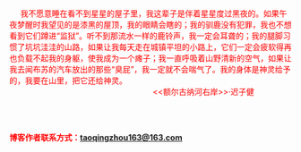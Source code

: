 

​	





<div style="color: red">
&nbsp;&nbsp;&nbsp;&nbsp;&nbsp;我不愿意睡在看不到星星的屋子里，我这辈子是伴着星星度过黑夜的。如果午夜梦醒时我望见的是漆黑的屋顶，我的眼睛会瞎的；我的驯鹿没有犯罪，我也不想看到它们蹲进“监狱”。听不到那流水一样的鹿铃声，我一定会耳聋的；我的腿脚习惯了坑坑洼洼的山路，如果让我每天走在城镇平坦的小路上，它们一定会疲软得再也负载不起我的身躯，使我成为一个瘫子；我一直呼吸着山野清新的空气，如果让我去闻布苏的汽车放出的那些“臭屁”，我一定就不会喘气了。我的身体是神灵给予的，我要在山里，把它还给神灵。&nbsp;&nbsp;&nbsp;&nbsp;&nbsp;&nbsp;&nbsp;&nbsp;&nbsp;&nbsp;&nbsp;&nbsp;&nbsp;&nbsp;&nbsp;&nbsp;&nbsp;&nbsp;&nbsp;&nbsp;    &nbsp;&nbsp;&nbsp;&nbsp;&nbsp;&nbsp;&nbsp;&nbsp;&nbsp;&nbsp;&nbsp;&nbsp;&nbsp;&nbsp;&nbsp;&nbsp; &nbsp;&nbsp;&nbsp;&nbsp;&nbsp;&nbsp;&nbsp;&nbsp; &nbsp;&nbsp;&nbsp;&nbsp;&nbsp;&nbsp;&nbsp;&nbsp;   &nbsp;&nbsp;&nbsp;&nbsp;&nbsp;&nbsp;&nbsp;&nbsp; &nbsp;&nbsp;&nbsp;&nbsp;&nbsp;&nbsp;&nbsp;&nbsp; &nbsp;&nbsp;&nbsp;&nbsp;&nbsp;&nbsp;&nbsp;&nbsp; &nbsp;&nbsp;&nbsp;&nbsp;&nbsp;&nbsp;&nbsp;&nbsp; &nbsp;&nbsp;&nbsp;&nbsp;&nbsp;&nbsp;&nbsp;&nbsp; &nbsp;&nbsp;&nbsp;&nbsp;&nbsp;&nbsp;&nbsp;&nbsp;&nbsp;&nbsp;&nbsp;&nbsp;&nbsp;&nbsp;&nbsp;&nbsp;&nbsp;&nbsp;&nbsp;&nbsp;&nbsp;&nbsp;&nbsp;&nbsp;&nbsp;&nbsp; &nbsp;&nbsp;&nbsp;&nbsp;&nbsp;&nbsp;&nbsp;&nbsp;&nbsp;&nbsp;   
                                                                                                &lt;&lt;额尔古纳河右岸&gt;&gt;·迟子健
<!--额尔古纳河右岸--></div>
​							















​										

**<div style="color: red">博客作者联系方式：taoqingzhou163@163.com</div>**




